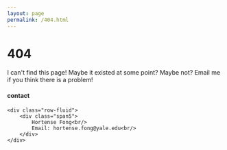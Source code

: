 ```yaml
---
layout: page
permalink: /404.html
---
```


# 404

I can't find this page! Maybe it existed at some point? Maybe not? Email me if you think there is a problem!

<div class="container">
<h4><a name="contact"></a>contact</h4>

    <div class="row-fluid">
        <div class="span5">
            Hortense Fong<br/>
            Email: hortense.fong@yale.edu<br/>
        </div>
    </div>
</div>
